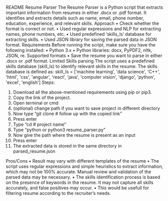README
Resume Parser
The Resume Parser is a Python script that extracts important information from resumes in either .docx or .pdf format. It identifies and extracts details such as name, email, phone number, education, experience, and relevant skills.
Approach
•	Check whether the format is correct or not.
•	Used regular expressions and NLP  for extracting names, phone numbers, etc.
•	Used predefined ‘skills_ls’ database for extracting skills.
•	Used JSON library for saving the parsed data in JSON format.
Requirements
Before running the script, make sure you have the following installed:
•	Python 3.x
•	Python libraries: docx, PyPDF2, nltk, JSON, re.
Supported formats
•	Save the resume you want to parse in either .docx or .pdf format.
Limited Skills parsing
The script uses a predefined skills database (skill_ls) to identify relevant skills in the resume. The skills database is defined as:
skill_ls = ['machine learning', 'data science', 'C++', 'html', 'css', 'angular', 'react', 'java', 'computer vision', 'django', 'python', 'excel', 'english'] 
Steps:
1.	Download all the above-mentioned requirements using pip or pip3.
2.	Copy the link of the project.
3.	Open terminal or cmd 
4.	(optional) change path if you want to save project in different directory
5.	Now type “git clone # follow up with the copied link”
6.	Press enter
7.	Type “cd # project name”
8.	Type “python or python3 resume_parser.py”
9.	Now give the path where the resume is present  as an input
10.	Press enter 
11.	The extracted data is stored in the same directory in parsed_resume.json

Pros/Cons
•	Result may vary with different templates of the resume
•	The script uses regular expressions and simple heuristics to extract information, which may not be 100% accurate. Manual review and validation of the parsed data may be necessary.
•	The skills identification process is based on the presence of keywords in the resume. It may not capture all skills accurately, and false positives may occur.
•	This would be usefull for filtering resume according to the recruiter’s needs.

